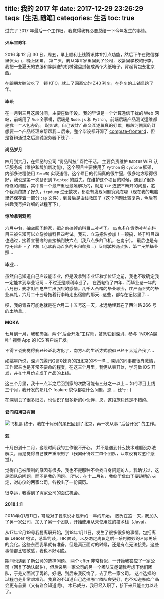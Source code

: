 title: 我的 2017 年
date: 2017-12-29 23:26:29
tags: [生活,随笔]
categories: 生活
toc: true
---
 
过完了 2017 年最后一个工作日，我觉得我有必要总结一下今年发生的事情。

#### 火车里跨年

2016 年 12 月 30 日，周五，早上顺利上线腾讯体育打点功能，然后下午在微信群里侃大山，晚上团建。
第二天，我从冲哥家里回到了公司，收拾回学校的行李。
我把一些夏天的衣服和胖胖送的机械键盘封装成两个大纸箱子，背起背包去北京西。

在跟朋友鹏波吃了一顿 KFC，就上了回西安的 Z43 列车，在列车的上铺里跨了年。

#### 毕设
在一月到三月这段时间，主要在做毕设。
我的毕设是一个计算通信干扰的 Web 网站，前端用了 `Vue` 全家桶，后端是 `Node.js` 和 `Python`，前端后端产品测试运维都是我一个人包办的。
说实话，自己设计产品交互逻辑真的好累，那段时间真的好想要一个产品经理来帮帮我...
后来，整个毕设都开源了  [compute-frontend](https://github.com/LTEdeployment/compute-frontend)，但是答辩通过之后测试服务器下线了...

#### 尚品岁月
四月到六月，在师兄的公司 “尚品科技” 帮忙干活。
主要负责维护 `RADIUS` WIFI 认证服务端（维护和增加新功能），这个项目主要使用了 `Python` 的 `cyclone` 框架，内部多进程使用 `ZeroMQ` 实现通信。这个项目的代码真的很牛逼，很多地方写得很好，我也是第一次见识到 `Twisted` 的威力。在维护这个项目的时候，遇到了很多奇怪的问题，其中有一个最严重也最难解决的，就是 `TCP` 连接不断开的问题，这个我真的搞了好久，`tcpdump` 过无数次，都没有发现问题究竟在哪（现在我的电脑里还保存着一部分 `cap` 文件），到最后是曲线救国了（这个问题比较复杂，今后有兴趣我再把详细的过程写下）。

#### 惊险拿到驾照
六月中旬，抽空回了趟家，把之前挂掉的科目三补考了。
四点多在贵港补考完科目三被告知可以立马参加科目四考试。我去，立马报名参加！一顿搞，终于科目四也通过，接着宣誓啥的直接搞到快六点（我八点多的飞机，在南宁）。
最后也是有惊无险赶上了飞机（心疼我两百多的出租车费...）回到学校两点多，第二天拍毕业照...

#### 毕业...
虽然自己知道自己应该能毕业，但是没拿到毕业证和学位证之前，我也不敢确定我一定能拿到毕业证啊...
不过还是顺利毕业了。
在西电待了四年，而毕业这一年的六月份，我才对西电产生出强烈的感情。几千人合唱的毕业歌会，庄严而正式的毕业典礼，六月二十五号拖着行李箱走出宿舍的那天...这些，都存在记忆里了...

哎，我的青春可能也就是在六月二十五号这一天，永远地埋葬在了西沣路 266 号的土地里...

#### MOKA
七月到十月，我和志强，两个“后台开发”工程师，被派驻到深圳，参与 “MOKA魔咔” 视频 App 的 iOS 客户端开发。

不得不说我觉得我已经泛北方化了，南方人的生活方式貌似已经不太适合我了...

如姚星所说，深圳的腾讯Q哥Q妹真的跟北京的不一样...
深圳的同事都很有激情，工作起来也是非常不要命的程度，在这三个月里，我俩从零开始，学习做 iOS 开发，并在十月份完成了产品的上线。

这三个月里，我十一点半之后回到家的次数可能有三分之一以上...
如今项目上线三个月，我开发的那几个 feature 貌似都没什么问题，恩 ... 还行 : )

在深圳见了很多旧友，也认识了很多新的小伙伴，恩，这段旅程还是不错的。

#### 君问归期已有期
![飞机票](/uploads/thinking_in_2017/passport.jpg)
终于，我在十月份的尾巴回到了北京，再一次从事 “后台开发” 的工作。

#### 变
十月份到十二月，这段时间我的工作很不开心。
并不是遇到什么技术难题没办法解决，而是觉得自己被严重限制了（我累计待过三四个团队，从来没有过这种感觉）。

觉得自己被限制的原因有很多，我也不是那种不会找自身问题的人。我确认过，这是团队的问题，而不是我的问题。
所以，在十二月初，我终于做出了要跳槽的决定，对心仪的两家公司，各投出了一份简历。

很幸运，我得到了两家公司的面试机会。

#### 2018.1.11
2018年的1月11日，可能对于我来说才是新的一年的开始。
因为在这一天，我加入了另一家公司，加入了另一个团队，开始使用从未使用过的技术栈（Java）。

从17年12月19号我提离职开始，到18年1月11日，发生了很多很多的事情，包括离职 Leader 约谈，总监约谈，HR 面谈，以及确定离职之后一系列微妙的人际关系的变化。这些东西我早就有准备，但是真正面对的时候，还是有点无法接受。这些事情都比较敏感，我也不好明说。

期间也遇到了新公司的选择问题。
两个 offer 非常相似，一开始我答应了一家公司（回复了确认邮件），但后来另一家公司的另一个团队又邀请我考虑下他们团队，于是又面试了两轮，好吧，到后来我反悔了，去了后一家公司。
这个选择的过程也是非常艰难的。我真的不知道自己选择哪个团队会更好，也不知道哪款产品会更有前景（又有谁会知道呢）。
木已成舟，我已经入职了，接下来只能全力以赴了。
